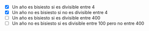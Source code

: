 ﻿- [x] Un año es bisiesto si es divisible entre 4
- [x] Un año no es bisiesto si no es divisible entre 4
- [ ] Un año es bisiesto si es divisible entre 400
- [ ] Un año no es bisiesto si es divisible entre 100 pero no entre 400